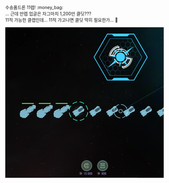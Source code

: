 수송품드론 11렙! :money_bag:  
... 근데 만렙 업글은 자그마치 1,200만 클딧???  
11적 가능한 클캡인데... 11적 가고나면 클딧 딱히 필요한가... :thinking:  

![](../assets/20220522_Lv11_Shipment_Drone.png)  
